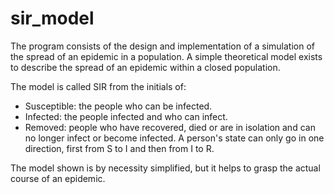 # sir_model
The program consists of the design and implementation of a simulation of the spread of an epidemic in a population. A simple theoretical model exists to describe the spread of an epidemic within a closed population. 

The model is called SIR from the initials of:
- Susceptible: the people who can be infected.
- Infected: the people infected and who can infect.
- Removed: people who have recovered, died or are in isolation and can no longer infect or become infected.
A person's state can only go in one direction, first from S to I and then from I to R.

The model shown is by necessity simplified, but it helps to grasp the actual course of an epidemic.
